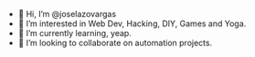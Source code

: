 - 👋 Hi, I’m @joselazovargas
- 👀 I’m interested in Web Dev, Hacking, DIY, Games and Yoga.
- 🌱 I’m currently learning, yeap.
- 💞️ I’m looking to collaborate on automation projects.

<!---
joselazovargas/joselazovargas is a ✨ special ✨ repository because its `README.md` (this file) appears on your GitHub profile.
You can click the Preview link to take a look at your changes.
--->
